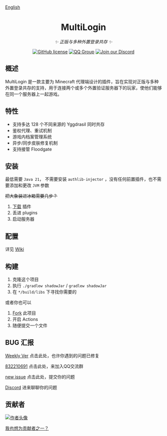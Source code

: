 [English](https://github.com/CaaMoe/MultiLogin/blob/v6/README.en.md)
<div align="center">

# MultiLogin

_✨ 正版与多种外置登录共存 ✨_

[![GitHub license](https://img.shields.io/github/license/CaaMoe/MultiLogin?style=flat-square)](https://github.com/CaaMoe/MultiLogin/blob/master/LICENSE)
[![QQ Group](https://img.shields.io/badge/QQ%20group-832210691-yellow?style=flat-square)](https://jq.qq.com/?_wv=1027&k=WrOTGIC7)
[![Join our Discord](https://img.shields.io/discord/1225725211727499347.svg?logo=discord&label=)](https://discord.gg/9vh4kZRFCj)

</div>

## 概述

MultiLogin 是一款主要为 Minecraft 代理端设计的插件，旨在实现对正版与多种外置登录共存的支持，用于连接两个或多个外置验证服务器下的玩家，使他们能够在同一个服务器上一起游戏。

## 特性

* 支持多达 128 个不同来源的 Yggdrasil 同时共存
* 鉴权代理、重试机制
* 游戏内档案管理系统
* 异步/同步皮肤修复机制
* 支持接管 Floodgate

## 安装

最低需要 `Java 21`， 不需要安装 `authlib-injector` ，没有任何前置插件，也不需要添加和更改 `JVM` 参数

~~把大象装进冰箱需要几步？~~

1. [下载](https://github.com/CaaMoe/MultiLogin/releases/latest) 插件
2. 丢进 plugins
3. 启动服务器

## 配置

详见 [Wiki](https://github.com/CaaMoe/MultiLogin/wiki)

## 构建

1. 克隆这个项目
2. 执行 `./gradlew shadowJar` / `gradlew shadowJar`
3. 在 `*/build/libs` 下寻找你需要的

或者你也可以

1. [Fork](https://github.com/CaaMoe/MultiLogin/fork) 此项目
2. 开启 Actions
3. 随便提交一个文件

## BUG 汇报

[Weekly Ver](https://github.com/CaaMoe/MultiLogin/releases/tag/weekly) 点击此处，也许你遇到的问题已修复

[832210691](https://jq.qq.com/?_wv=1027&k=WrOTGIC7) 点击此处，来加入QQ交流群

[new issue](https://github.com/CaaMoe/MultiLogin/issues/new) 点击此处，提交你的问题

[Discord](https://discord.gg/HJXHCZRS) 进来聊聊你的问题
## 贡献者

<a href="https://github.com/CaaMoe/MultiLogin/graphs/contributors">
  <img src="https://contrib.rocks/image?repo=CaaMoe/MultiLogin"  alt="作者头像"/>
</a>

[我也想为贡献者之一？](https://github.com/CaaMoe/MultiLogin/pulls)

